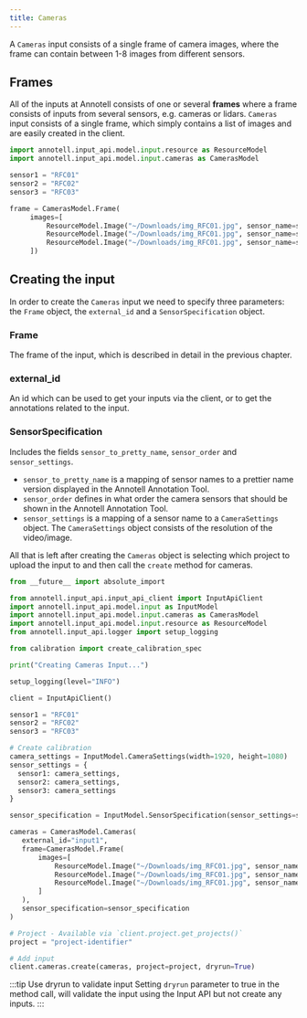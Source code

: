 ```yaml
---
title: Cameras
---
```


A `Cameras` input consists of a single frame of camera images, where the frame can contain between 1-8
images from different sensors.

## Frames

All of the inputs at Annotell consists of one or several **frames** where a
frame consists of inputs from several sensors, e.g. cameras or lidars. 
`Cameras` input consists of a single frame, which simply contains a list of images and are
easily created in the client.

```python
import annotell.input_api.model.input.resource as ResourceModel
import annotell.input_api.model.input.cameras as CamerasModel

sensor1 = "RFC01"
sensor2 = "RFC02"
sensor3 = "RFC03"

frame = CamerasModel.Frame(
     images=[
         ResourceModel.Image("~/Downloads/img_RFC01.jpg", sensor_name=sensor1),
         ResourceModel.Image("~/Downloads/img_RFC01.jpg", sensor_name=sensor2),
         ResourceModel.Image("~/Downloads/img_RFC01.jpg", sensor_name=sensor3)
     ])
```

## Creating the input
In order to create the `Cameras` input we need to specify three parameters: the `Frame` object,
the `external_id` and a `SensorSpecification` object.

### Frame
The frame of the input, which is described in detail in the previous chapter.

### external_id
An id which can be used to get your inputs via the client, or to get the annotations 
related to the input.

### SensorSpecification
Includes the fields `sensor_to_pretty_name`, `sensor_order` and `sensor_settings`.
* `sensor_to_pretty_name` is a mapping of sensor names to a prettier name version
  displayed in the Annotell Annotation Tool.
* `sensor_order` defines in what order the camera sensors that should be shown
  in the Annotell Annotation Tool.
* `sensor_settings` is a mapping of a sensor name to a `CameraSettings` object.
The `CameraSettings` object consists of the resolution of the video/image.

All that is left after creating the `Cameras` object is selecting which project
to upload the input to and then call the `create` method for cameras.

```python
from __future__ import absolute_import

from annotell.input_api.input_api_client import InputApiClient
import annotell.input_api.model.input as InputModel
import annotell.input_api.model.input.cameras as CamerasModel
import annotell.input_api.model.input.resource as ResourceModel
from annotell.input_api.logger import setup_logging

from calibration import create_calibration_spec

print("Creating Cameras Input...")

setup_logging(level="INFO")

client = InputApiClient()

sensor1 = "RFC01"
sensor2 = "RFC02"
sensor3 = "RFC03"

# Create calibration
camera_settings = InputModel.CameraSettings(width=1920, height=1080)
sensor_settings = {
  sensor1: camera_settings,
  sensor2: camera_settings,
  sensor3: camera_settings
}

sensor_specification = InputModel.SensorSpecification(sensor_settings=sensor_settings)

cameras = CamerasModel.Cameras(
   external_id="input1",
   frame=CamerasModel.Frame(
       images=[
           ResourceModel.Image("~/Downloads/img_RFC01.jpg", sensor_name=sensor1),
           ResourceModel.Image("~/Downloads/img_RFC01.jpg", sensor_name=sensor2),
           ResourceModel.Image("~/Downloads/img_RFC01.jpg", sensor_name=sensor3)
       ]
   ),
   sensor_specification=sensor_specification
)

# Project - Available via `client.project.get_projects()`
project = "project-identifier"

# Add input
client.cameras.create(cameras, project=project, dryrun=True)
```

:::tip Use dryrun to validate input
Setting `dryrun` parameter to true in the method call, will validate the input using the Input API but not create any inputs.
:::

